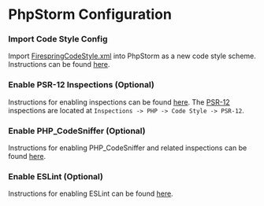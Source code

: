 # PhpStorm Configuration

### Import Code Style Config
Import [FirespringCodeStyle.xml](../../phpstorm/FirespringCodeStyle.xml) into PhpStorm as a new code style scheme. 
Instructions can be found [here](https://www.jetbrains.com/help/webstorm/copying-code-style-settings.html#18d93d).

### Enable PSR-12 Inspections (Optional)
Instructions for enabling inspections can be found [here](https://www.jetbrains.com/help/phpstorm/code-inspection.html#access-inspections-and-settings).
The [PSR-12](https://www.jetbrains.com/help/phpstorm/code-inspections-in-php.html#PSR_12) inspections are located at `Inspections -> PHP -> Code Style -> PSR-12`.

### Enable PHP_CodeSniffer (Optional)
Instructions for enabling PHP_CodeSniffer and related inspections can be found [here](https://www.jetbrains.com/help/phpstorm/using-php-code-sniffer.html).

### Enable ESLint (Optional)
Instructions for enabling ESLint can be found [here](https://www.jetbrains.com/help/phpstorm/eslint.html). 